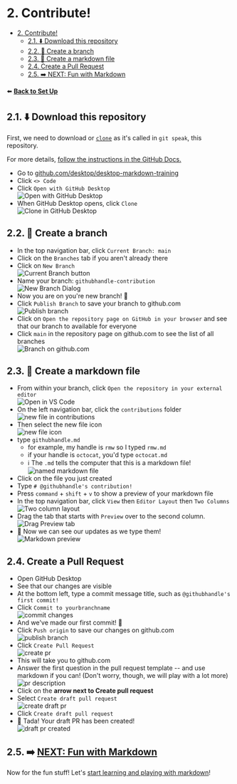# 2. Contribute!

- [2. Contribute!](#2-contribute)
  - [2.1. ⬇️ Download this repository](#21-️-download-this-repository)
  - [2.2. 🌳 Create a branch](#22--create-a-branch)
  - [2.3. 📝 Create a markdown file](#23--create-a-markdown-file)
  - [2.4. Create a Pull Request](#24-create-a-pull-request)
  - [2.5. :arrow_right: NEXT: Fun with Markdown](#25-arrow_right-next-fun-with-markdown)

 ⬅️ [**Back to Set Up**](1-set-up.md)

 ## 2.1. ⬇️ Download this repository

 First, we need to download or [`clone`](https://docs.github.com/en/repositories/creating-and-managing-repositories/cloning-a-repository) as it's called in `git speak`, this repository.

 For more details, [follow the instructions in the GitHub Docs.](https://docs.github.com/en/desktop/contributing-and-collaborating-using-github-desktop/adding-and-cloning-repositories/cloning-a-repository-from-github-to-github-desktop)

 - Go to [github.com/desktop/desktop-markdown-training](https://github.com/desktop/desktop-markdown-training)
 - Click `<> Code`
 - Click `Open with GitHub Desktop`
<br />![Open with GitHub Desktop](images/open-with-desktop.png)
- When GitHub Desktop opens, click `Clone`
<br />![Clone in GitHub Desktop](images/clone-button-url-mac.png)

## 2.2. 🌳 Create a branch

- In the top navigation bar, click `Current Branch: main`
- Click on the `Branches` tab if you aren't already there
- Click on `New Branch`
  <br />![Current Branch button](images/create-new-branch.png)
- Name your branch: `githubhandle-contribution`
<br />![New Branch Dialog](images/new-branch-dialog.png)
- Now you are on you're new branch! 🎉
- Click `Publish Branch` to save your branch to github.com
<br />![Publish branch](images/branch-created.png)
- Click on `Open the repository page on GitHub in your browser` and see that our branch to available for everyone
- Click `main` in the repository page on github.com to see the list of all branches
  <br />![Branch on github.com](images/branch-on-dotcom.png)

## 2.3. 📝 Create a markdown file

- From within your branch, click `Open the repository in your external editor`
<br />![Open in VS Code](images/open-in-vscode.png)
- On the left navigation bar, click the `contributions` folder
  <br />![new file in contributions](images/vscode-add-file.png)
- Then select the new file icon
  <br />![new file icon](images/vscode-new-file-icon.png)
- type `githubhandle.md`
  - for example, my handle is `rmw` so I typed `rmw.md`
  - if your handle is `octocat`, you'd type `octocat.md`
  - ℹ️ The `.md` tells the computer that this is a markdown file!
<br />![named markdown file](images/name-md-file.png)
- Click on the file you just created
- Type `# @githubhandle's contribution!`
- Press `command` + `shift` + `v` to show a preview of your markdown file
- In the top navigation bar, click `View` then `Editor Layout` then `Two Columns`
  <br />![Two column layout](images/two-column-layout.png)
- Drag the tab that starts with `Preview` over to the second column.
<br />![Drag Preview tab](images/drag-preview.png)
- 🎉 Now we can see our updates as we type them!
<br />![Markdown preview](images/md-preview.png)
  
## 2.4. Create a Pull Request

- Open GitHub Desktop
- See that our changes are visible  
- At the bottom left, type a commit message title, such as `@githubhandle's first commit!`
- Click `Commit to yourbranchname`
<br />![commit changes](images/commit-changes.png)
- And we've made our first commit! 🥳
- Click `Push origin` to save our changes on github.com
<br />![publish branch](images/push-origin.png)
- Click `Create Pull Request`
<br />![create pr](images/create-pr.png)
- This will take you to github.com
- Answer the first question in the pull request template -- and use markdown if you can! (Don't worry, though, we will play with a lot more)
<br />![pr description](images/pr-description1.png)
- Click on the **arrow next to Create pull request**
- Select `Create draft pull request`
  <br />![create draft pr](images/create-draft-pr.png)
- Click `Create draft pull request`
- 🎉 Tada! Your draft PR has been created!
<br />![draft pr created](images/draft-pr-created.png)

 ## 2.5. :arrow_right: [NEXT: Fun with Markdown](3-markdown-fun.md)

 Now for the fun stuff! Let's [start learning and playing with markdown](3-markdown-fun.md)!

